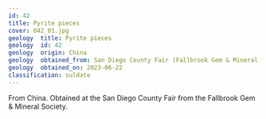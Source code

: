```yaml
---
id: 42 
title: Pyrite pieces
cover: 042_01.jpg
geology  title: Pyrite pieces
geology  id: 42
geology  origin: China
geology  obtained_from: San Diego County Fair (Fallbrook Gem & Mineral Society)
geology  obtained_on: 2023-06-22
classification: suldate
---
```


From China. Obtained at the San Diego County Fair from the Fallbrook Gem & Mineral Society.
